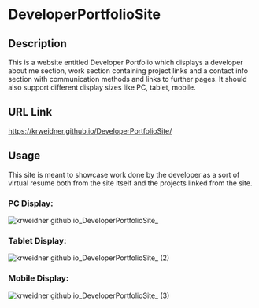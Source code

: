 # DeveloperPortfolioSite

## Description

This is a website entitled Developer Portfolio which displays a developer about me section, work section containing project links 
and a contact info section with communication methods and links to further pages. 
It should also support different display sizes like PC, tablet, mobile.

## URL Link

https://krweidner.github.io/DeveloperPortfolioSite/

## Usage

This site is meant to showcase work done by the developer as a sort of virtual resume both from the site itself and the projects linked from the site.

### PC Display:
![krweidner github io_DeveloperPortfolioSite_](https://github.com/KRWeidner/DeveloperPortfolioSite/assets/42842725/a1c9fff8-7dd2-4c74-84c6-19f23db90299)

### Tablet Display:
![krweidner github io_DeveloperPortfolioSite_ (2)](https://github.com/KRWeidner/DeveloperPortfolioSite/assets/42842725/b76ed8c8-70b0-42de-92d1-9e8e1232d43b)

### Mobile Display:
![krweidner github io_DeveloperPortfolioSite_ (3)](https://github.com/KRWeidner/DeveloperPortfolioSite/assets/42842725/f3cb1a6f-2bf3-46c8-90cb-2965df362496)
